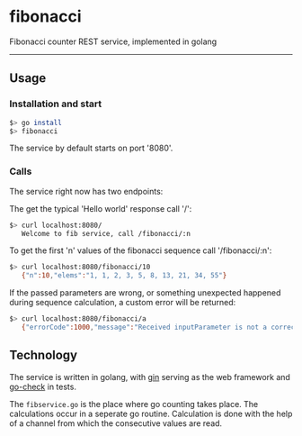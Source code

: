 # fibonacci
Fibonacci counter REST service, implemented in golang
________

## Usage
### Installation and start
```sh
$> go install
$> fibonacci
```
The service by default starts on port '8080'.

### Calls
The service right now has two endpoints:

The get the typical 'Hello world' response call '/':
```sh
$> curl localhost:8080/
   Welcome to fib service, call /fibonacci/:n
```

To get the first 'n' values of the fibonacci sequence call '/fibonacci/:n':
```sh
$> curl localhost:8080/fibonacci/10
   {"n":10,"elems":"1, 1, 2, 3, 5, 8, 13, 21, 34, 55"}
```

If the passed parameters are wrong, or something unexpected happened during sequence calculation, a custom error will
be returned:
```sh
$> curl localhost:8080/fibonacci/a
   {"errorCode":1000,"message":"Received inputParameter is not a correct limit value","inputParameters":"a"}
```

## Technology
The service is written in golang, with [gin](https://github.com/gin-gonic/gin) serving as the web framework and
[go-check]("https://github.com/go-check/check") in tests.

The `fibservice.go` is the place where go counting takes place. The calculations occur in a seperate go routine.
Calculation is done with the help of a channel from which the consecutive values are read.
